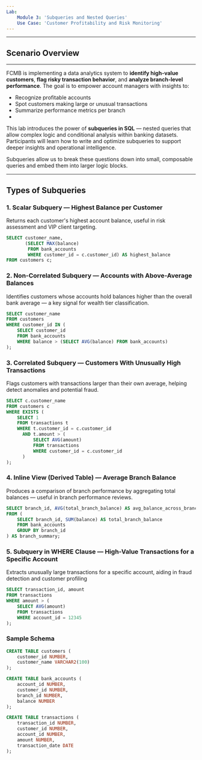 ```yaml
---
Lab:
    Module 3: 'Subqueries and Nested Queries'
    Use Case: 'Customer Profitability and Risk Monitoring'
---
```


---
##  Scenario Overview

---

FCMB is implementing a data analytics system to **identify high-value customers**, **flag risky transaction behavior**, and **analyze branch-level performance**. The goal is to empower account managers with insights to:

- Recognize profitable accounts
- Spot customers making large or unusual transactions
- Summarize performance metrics per branch
- 
This lab introduces the power of **subqueries in SQL** — nested queries that allow complex logic and conditional analysis within banking datasets. Participants will learn how to write and optimize subqueries to support deeper insights and operational intelligence.

Subqueries allow us to break these questions down into small, composable queries and embed them into larger logic blocks.

---

##  Types of Subqueries

### 1. Scalar Subquery — Highest Balance per Customer
Returns each customer's highest account balance, useful in risk assessment and VIP client targeting.
```sql
SELECT customer_name,
       (SELECT MAX(balance)
        FROM bank_accounts
        WHERE customer_id = c.customer_id) AS highest_balance
FROM customers c;
 ```
### 2. Non-Correlated Subquery — Accounts with Above-Average Balances
Identifies customers whose accounts hold balances higher than the overall bank average — a key signal for wealth tier classification.
```sql
SELECT customer_name
FROM customers
WHERE customer_id IN (
    SELECT customer_id
    FROM bank_accounts
    WHERE balance > (SELECT AVG(balance) FROM bank_accounts)
);
 ```

### 3. Correlated Subquery — Customers With Unusually High Transactions
Flags customers with transactions larger than their own average, helping detect anomalies and potential fraud.
```sql
SELECT c.customer_name
FROM customers c
WHERE EXISTS (
    SELECT 1
    FROM transactions t
    WHERE t.customer_id = c.customer_id
      AND t.amount > (
          SELECT AVG(amount)
          FROM transactions
          WHERE customer_id = c.customer_id
      )
);
 ```

### 4. Inline View (Derived Table) — Average Branch Balance
Produces a comparison of branch performance by aggregating total balances — useful in branch performance reviews.
```sql
SELECT branch_id, AVG(total_branch_balance) AS avg_balance_across_branches
FROM (
    SELECT branch_id, SUM(balance) AS total_branch_balance
    FROM bank_accounts
    GROUP BY branch_id
) AS branch_summary;

 ```

### 5. Subquery in WHERE Clause — High-Value Transactions for a Specific Account
Extracts unusually large transactions for a specific account, aiding in fraud detection and customer profiling
```sql
SELECT transaction_id, amount
FROM transactions
WHERE amount > (
    SELECT AVG(amount)
    FROM transactions
    WHERE account_id = 12345
);
 ```

### Sample Schema

```sql
CREATE TABLE customers (
    customer_id NUMBER,
    customer_name VARCHAR2(100)
);

CREATE TABLE bank_accounts (
    account_id NUMBER,
    customer_id NUMBER,
    branch_id NUMBER,
    balance NUMBER
);

CREATE TABLE transactions (
    transaction_id NUMBER,
    customer_id NUMBER,
    account_id NUMBER,
    amount NUMBER,
    transaction_date DATE
);
 ```
